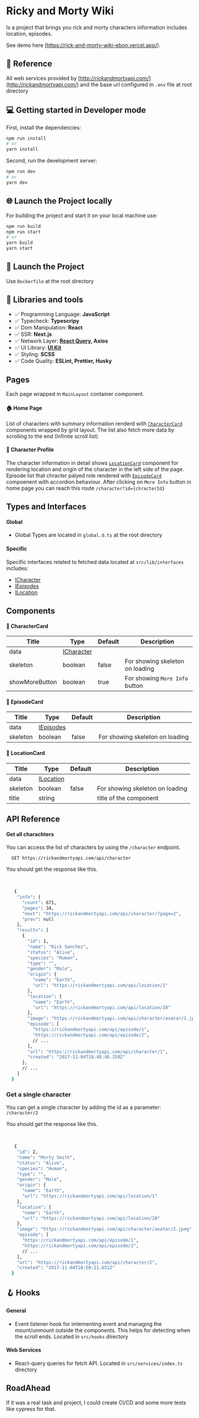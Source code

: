 # Ricky and Morty Wiki

Is a project that brings you rick and morty characters information includes location, episodes.

See demo here [https://rick-and-morty-wiki-ebon.vercel.app/).

## 🔗 Reference

All web services provided by [http://rickandmortyapi.com/](http://rickandmortyapi.com/) and the base url configured in `.env` file at root directory

## 💻 Getting started in Developer mode

First, install the dependencies:

```bash
npm run install
# or
yarn install
```

Second, run the development server:

```bash
npm run dev
# or
yarn dev
```

## 🌐 Launch the Project locally

For building the project and start it on your local machine use:

```bash
npm run build
npm run start
# or
yarn build
yarn start
```

## 🚀 Launch the Project

Use `Dockerfile` at the root directory

## 🧰 Libraries and tools

- ✅ Programming Language: **JavaScript**
- ✅ Typecheck: **Typescripy**
- ✅ Dom Manipulation: **React**
- ✅ SSR: **Next.js**
- ✅ Network Layer: **[React Query](https://react-query.tanstack.com/), Axios**
- ✅ UI Library: **[UI Kit](https://getuikit.com/)**
- ✅ Styling: **SCSS**
- ✅ Code Quality: **ESLint, Prettier, Husky**

## Pages

Each page wrapped in `MainLayout` container component.

#### 🏠 Home Page

List of characters with summary information renderd with [`CharacterCard`](https://github.com/milixov/ricky-morty-wiki#charactercard) components wrapped by grid layout. The list also fetch more data by scrolling to the end (Infinite scroll list)

#### 🤡 Character Profile

The character information in detail shows [`LocationCard`](https://github.com/milixov/ricky-morty-wiki#locationcard) component for rendering location and origin of the character in the left side of the page. Episode list that chracter palyed role rendered with [`EpisodeCard`](https://github.com/milixov/ricky-morty-wiki#episodecard) compoenent with accordion behaviour. After clicking on `More Info` button in home page you can reach this route `/character?id={chracterId}`

## Types and Interfaces

#### Global

- Global Types are located in `global.d.ts` at the root directory

#### Specific

Specific interfaces related to fetched data located at `src/lib/interfaces` includes:

- [ICharacter](https://github.com/milixov/ricky-morty-wiki/blob/main/src/lib/interfaces/ICharacter.ts)
- [IEpisodes](https://github.com/milixov/ricky-morty-wiki/blob/main/src/lib/interfaces/IEpisode.ts)
- [ILocation](https://github.com/milixov/ricky-morty-wiki/blob/main/src/lib/interfaces/ILocation.ts)

## Components

#### 📝 CharacterCard

| Title          | Type                                                                                                 | Default | Description                     |
| -------------- | ---------------------------------------------------------------------------------------------------- | ------- | ------------------------------- |
| data           | [ICharacter](https://github.com/milixov/ricky-morty-wiki/blob/main/src/lib/interfaces/ICharacter.ts) |         |                                 |
| skeleton       | boolean                                                                                              | false   | For showing skeleton on loading |
| showMoreButton | boolean                                                                                              | true    | For showing `More Info` button  |

#### 🍿 EpisodeCard

| Title    | Type                                                                                              | Default | Description                     |
| -------- | ------------------------------------------------------------------------------------------------- | ------- | ------------------------------- |
| data     | [IEpisodes](https://github.com/milixov/ricky-morty-wiki/blob/main/src/lib/interfaces/IEpisode.ts) |         |                                 |
| skeleton | boolean                                                                                           | false   | For showing skeleton on loading |

#### 📍 LocationCard

| Title    | Type                                                                                               | Default | Description                     |
| -------- | -------------------------------------------------------------------------------------------------- | ------- | ------------------------------- |
| data     | [ILocation](https://github.com/milixov/ricky-morty-wiki/blob/main/src/lib/interfaces/ILocation.ts) |         |                                 |
| skeleton | boolean                                                                                            | false   | For showing skeleton on loading |
| title    | string                                                                                             |         | title of the component          |



## API Reference

#### Get all charachters

You can access the list of characters by using the `/character` endpoint.

```http
  GET https://rickandmortyapi.com/api/character
```

You should get the response like this.

‍‍‍

```bash
   {
    "info": {
      "count": 671,
      "pages": 34,
      "next": "https://rickandmortyapi.com/api/character/?page=2",
      "prev": null
    },
    "results": [
      {
        "id": 1,
        "name": "Rick Sanchez",
        "status": "Alive",
        "species": "Human",
        "type": "",
        "gender": "Male",
        "origin": {
          "name": "Earth",
          "url": "https://rickandmortyapi.com/api/location/1"
        },
        "location": {
          "name": "Earth",
          "url": "https://rickandmortyapi.com/api/location/20"
        },
        "image": "https://rickandmortyapi.com/api/character/avatar/1.jpeg",
        "episode": [
          "https://rickandmortyapi.com/api/episode/1",
          "https://rickandmortyapi.com/api/episode/2",
          // ...
        ],
        "url": "https://rickandmortyapi.com/api/character/1",
        "created": "2017-11-04T18:48:46.250Z"
      },
      // ...
    ]
  }
```

### Get a single character

You can get a single character by adding the id as a parameter: `/character/2`

You should get the response like this.

‍‍‍

```bash
   {
    "id": 2,
    "name": "Morty Smith",
    "status": "Alive",
    "species": "Human",
    "type": "",
    "gender": "Male",
    "origin": {
      "name": "Earth",
      "url": "https://rickandmortyapi.com/api/location/1"
    },
    "location": {
      "name": "Earth",
      "url": "https://rickandmortyapi.com/api/location/20"
    },
    "image": "https://rickandmortyapi.com/api/character/avatar/2.jpeg",
    "episode": [
      "https://rickandmortyapi.com/api/episode/1",
      "https://rickandmortyapi.com/api/episode/2",
      // ...
    ],
    "url": "https://rickandmortyapi.com/api/character/2",
    "created": "2017-11-04T18:50:21.651Z"
  }
```




## 🪝 Hooks

#### General

- Event listener hook for imlementing event and managing the mount/unmount outside the components. This helps for detecting when the scroll ends. Located in `src/hooks` directory

#### Web Services

- React-query queries for fetch API. Located in `src/services/index.ts` directory


## RoadAhead

If it was a real task and project, I could create CI/CD and some more tests like cypress for that.
